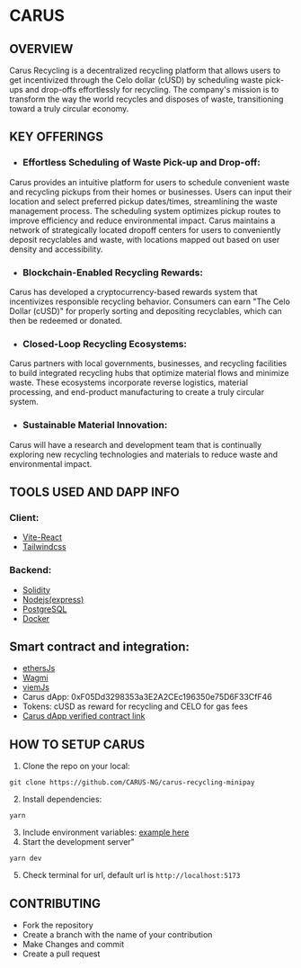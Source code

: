 # CARUS

## OVERVIEW

Carus Recycling is a decentralized recycling platform that allows users to get incentivized through the Celo dollar (cUSD) by scheduling waste pick-ups and drop-offs effortlessly for recycling. The company's mission is to transform the way the world recycles and disposes of waste, transitioning toward a truly circular economy.

## KEY OFFERINGS
- ### Effortless Scheduling of Waste Pick-up and Drop-off:
Carus provides an intuitive platform for users to schedule convenient waste and recycling pickups from their homes or businesses. Users can input their location and select preferred pickup dates/times, streamlining the waste management process. The scheduling system optimizes pickup routes to improve efficiency and reduce environmental impact. Carus maintains a network of strategically located dropoff centers for users to conveniently deposit recyclables and waste, with locations mapped out based on user density and accessibility.

- ### Blockchain-Enabled Recycling Rewards:
Carus has developed a cryptocurrency-based rewards system that incentivizes responsible recycling behavior. Consumers can earn "The Celo Dollar (cUSD)" for properly sorting and depositing recyclables, which can then be redeemed or donated. 

- ### Closed-Loop Recycling Ecosystems:
Carus partners with local governments, businesses, and recycling facilities to build integrated recycling hubs that optimize material flows and minimize waste. These ecosystems incorporate reverse logistics, material processing, and end-product manufacturing to create a truly circular system.

- ### Sustainable Material Innovation:
Carus will have a research and development team that is continually exploring new recycling technologies and materials to reduce waste and environmental impact.


## TOOLS USED AND DAPP INFO
### Client:
- [Vite-React](https://github.com/vitejs/vite)
- [Tailwindcss](https://github.com/tailwindlabs/tailwindcss)

### Backend:
- [Solidity](https://github.com/ethereum/solidity)
- [Nodejs(express)](https://github.com/expressjs/express)
- [PostgreSQL](https://www.postgresql.org/)
- [Docker](https://www.docker.com/)

## Smart contract and integration:
- [ethersJs](https://github.com/ethers-io/ethers.js)
- [Wagmi](https://github.com/wevm/wagmi)
- [viemJs](https://github.com/wevm/viem)
- Carus dApp:  0xF05Dd3298353a3E2A2CEc196350e75D6F33CfF46
- Tokens: cUSD as reward for recycling and CELO for gas fees
- [Carus dApp verified contract link](https://alfajores.celoscan.io/address/0xF05Dd3298353a3E2A2CEc196350e75D6F33CfF46#code)

## HOW TO SETUP CARUS
1. Clone the repo on your local: 
```
git clone https://github.com/CARUS-NG/carus-recycling-minipay
```
2. Install dependencies:
```
yarn
```
3. Include environment variables: [example here](https://github.com/CARUS-NG/carus-recycling-minipay/blob/master/.env.example)
4. Start the development server"
``` 
yarn dev
```
5. Check terminal for url, default url is `http://localhost:5173`

## CONTRIBUTING
- Fork the repository
- Create a branch with the name of your contribution
- Make Changes and commit
- Create a pull request
